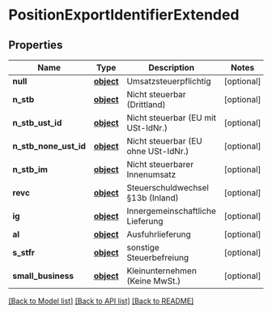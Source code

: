 # PositionExportIdentifierExtended

## Properties
Name | Type | Description | Notes
------------ | ------------- | ------------- | -------------
**null** | [**object**](.md) | Umsatzsteuerpflichtig | [optional] 
**n_stb** | [**object**](.md) | Nicht steuerbar (Drittland) | [optional] 
**n_stb_ust_id** | [**object**](.md) | Nicht steuerbar (EU mit USt-IdNr.) | [optional] 
**n_stb_none_ust_id** | [**object**](.md) | Nicht steuerbar (EU ohne USt-IdNr.) | [optional] 
**n_stb_im** | [**object**](.md) | Nicht steuerbarer Innenumsatz | [optional] 
**revc** | [**object**](.md) | Steuerschuldwechsel §13b (Inland) | [optional] 
**ig** | [**object**](.md) | Innergemeinschaftliche Lieferung | [optional] 
**al** | [**object**](.md) | Ausfuhrlieferung | [optional] 
**s_stfr** | [**object**](.md) | sonstige Steuerbefreiung | [optional] 
**small_business** | [**object**](.md) | Kleinunternehmen (Keine MwSt.) | [optional] 

[[Back to Model list]](../README.md#documentation-for-models) [[Back to API list]](../README.md#documentation-for-api-endpoints) [[Back to README]](../README.md)


